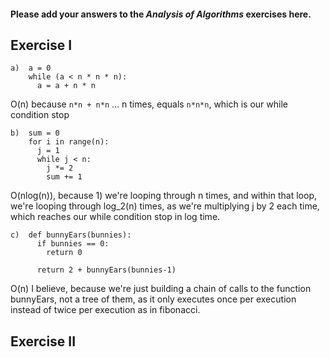 #### Please add your answers to the ***Analysis of  Algorithms*** exercises here.

## Exercise I


```
a)  a = 0
    while (a < n * n * n):
      a = a + n * n
```
O(n) because `n*n + n*n` ... n times, equals `n*n*n`, which is our while condition stop


```
b)  sum = 0
    for i in range(n):
      j = 1
      while j < n:
        j *= 2
        sum += 1
```
O(nlog(n)), because 1) we're looping through n times, and within that loop, we're looping through log_2(n) times, as we're multiplying j by 2 each time, which reaches our while condition stop in log time.

```
c)  def bunnyEars(bunnies):
      if bunnies == 0:
        return 0

      return 2 + bunnyEars(bunnies-1)
```
O(n) I believe, because we're just building a chain of calls to the function bunnyEars, not a tree of them, as it only executes once per execution instead of twice per execution as in fibonacci. 

## Exercise II


